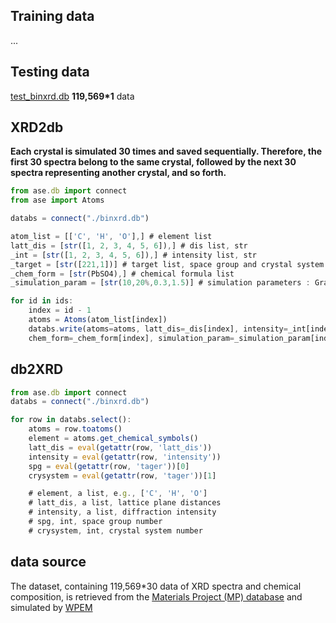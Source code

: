 ## Training data
...
## Testing data
[test_binxrd.db](https://github.com/Bin-Cao/SimXRDdb/tree/main/code_test) **119,569*1** data

## XRD2db

**Each crystal is simulated 30 times and saved sequentially. Therefore, the first 30 spectra belong to the same crystal, followed by the next 30 spectra representing another crystal, and so forth.**


``` javascript
from ase.db import connect
from ase import Atoms

databs = connect("./binxrd.db") 

atom_list = [['C', 'H', 'O'],] # element list
latt_dis = [str([1, 2, 3, 4, 5, 6]),] # dis list, str
_int = [str([1, 2, 3, 4, 5, 6]),] # intensity list, str
_target = [str([221,1])] # target list, space group and crystal system
_chem_form = [str(PbSO4),] # chemical formula list
_simulation_param = [str(10,20%,0.3,1.5)] # simulation parameters : GrainSize,orientation,thermo_vib,zero_shift

for id in ids:
    index = id - 1 
    atoms = Atoms(atom_list[index])
    databs.write(atoms=atoms, latt_dis=_dis[index], intensity=_int[index],tager=_target[index],
    chem_form=_chem_form[index], simulation_param=_simulation_param[index])

```

## db2XRD
``` javascript
from ase.db import connect
databs = connect("./binxrd.db")

for row in databs.select():
    atoms = row.toatoms()
    element = atoms.get_chemical_symbols()
    latt_dis = eval(getattr(row, 'latt_dis'))
    intensity = eval(getattr(row, 'intensity'))
    spg = eval(getattr(row, 'tager'))[0]
    crysystem = eval(getattr(row, 'tager'))[1]

    # element, a list, e.g., ['C', 'H', 'O']
    # latt_dis, a list, lattice plane distances
    # intensity, a list, diffraction intensity
    # spg, int, space group number
    # crysystem, int, crystal system number
```

## data source
The dataset, containing 119,569*30 data of XRD spectra and chemical composition, is retrieved from the [Materials Project (MP) database](https://materialsproject.org) and simulated by [WPEM](https://github.com/WPEM)
